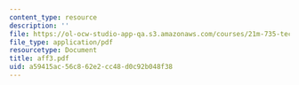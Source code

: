 ```yaml
---
content_type: resource
description: ''
file: https://ol-ocw-studio-app-qa.s3.amazonaws.com/courses/21m-735-technical-design-scenery-mechanisms-and-special-effects-spring-2004/a59415ac56c862e2cc48d0c92b048f38_aff3.pdf
file_type: application/pdf
resourcetype: Document
title: aff3.pdf
uid: a59415ac-56c8-62e2-cc48-d0c92b048f38
---
```


